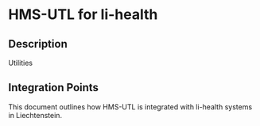 # HMS-UTL for li-health

## Description

Utilities

## Integration Points

This document outlines how HMS-UTL is integrated with li-health systems in Liechtenstein.
